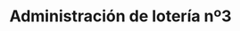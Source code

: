 ---
title: "Administración de lotería nº3"
url: /lejona-leioa/administracion-de-loteria-no3/
shop: Lotterie
---